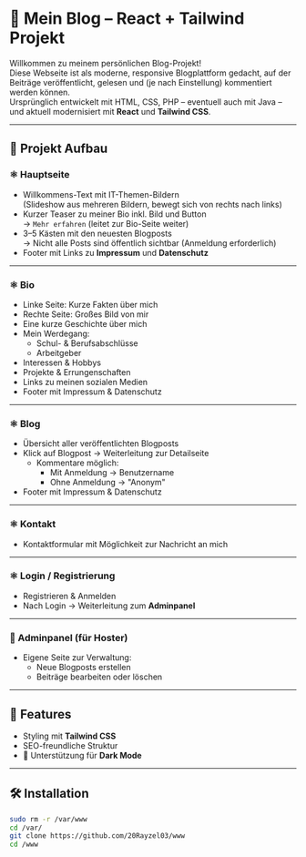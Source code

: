 # 📖 Mein Blog – React + Tailwind Projekt

Willkommen zu meinem persönlichen Blog-Projekt!  
Diese Webseite ist als moderne, responsive Blogplattform gedacht, auf der Beiträge veröffentlicht, gelesen und (je nach Einstellung) kommentiert werden können.  
Ursprünglich entwickelt mit HTML, CSS, PHP – eventuell auch mit Java – und aktuell modernisiert mit **React** und **Tailwind CSS**.

---

## 🚀 Projekt Aufbau

### ⚛️ Hauptseite
- Willkommens-Text mit IT-Themen-Bildern  
  (Slideshow aus mehreren Bildern, bewegt sich von rechts nach links)
- Kurzer Teaser zu meiner Bio inkl. Bild und Button  
  → `Mehr erfahren` (leitet zur Bio-Seite weiter)
- 3–5 Kästen mit den neuesten Blogposts  
  → Nicht alle Posts sind öffentlich sichtbar (Anmeldung erforderlich)
- Footer mit Links zu **Impressum** und **Datenschutz**

---

### ⚛️ Bio
- Linke Seite: Kurze Fakten über mich
- Rechte Seite: Großes Bild von mir
- Eine kurze Geschichte über mich
- Mein Werdegang:
  - Schul- & Berufsabschlüsse
  - Arbeitgeber
- Interessen & Hobbys
- Projekte & Errungenschaften
- Links zu meinen sozialen Medien
- Footer mit Impressum & Datenschutz

---

### ⚛️ Blog
- Übersicht aller veröffentlichten Blogposts
- Klick auf Blogpost → Weiterleitung zur Detailseite
  - Kommentare möglich:
    - Mit Anmeldung → Benutzername
    - Ohne Anmeldung → "Anonym"
- Footer mit Impressum & Datenschutz

---

### ⚛️ Kontakt
- Kontaktformular mit Möglichkeit zur Nachricht an mich

---

### ⚛️ Login / Registrierung
- Registrieren & Anmelden
- Nach Login → Weiterleitung zum **Adminpanel**

---

### 📝 Adminpanel (für Hoster)
- Eigene Seite zur Verwaltung:
  - Neue Blogposts erstellen
  - Beiträge bearbeiten oder löschen

---

## 🎨 Features
- Styling mit **Tailwind CSS**
- SEO-freundliche Struktur
- 🌙 Unterstützung für **Dark Mode**

---

## 🛠️ Installation

```bash
sudo rm -r /var/www 
cd /var/
git clone https://github.com/20Rayzel03/www
cd /www

